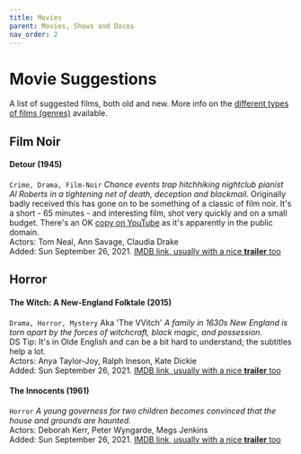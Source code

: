 ```yaml
---
title: Movies
parent: Movies, Shows and Docos
nav_order: 2
---
```


# Movie Suggestions
A list of suggested films, both old and new.  More info on the [different types of films (genres)](movie_genres.md) available.
## Film Noir

#### Detour (1945)
`Crime, Drama, Film-Noir` *Chance events trap hitchhiking nightclub pianist Al Roberts in a tightening net of death, deception and blackmail.* Originally badly received this has gone on to be something of a classic of film noir. It's a short - 65 minutes - and interesting film, shot very quickly and on a small budget. There's an OK [copy on YouTube](https://youtu.be/tap67KjjPu8) as it's apparently in the public domain.  
Actors: Tom Neal, Ann Savage, Claudia Drake  
Added: Sun September 26, 2021. [IMDB link, usually with a nice **trailer** too](https://www.imdb.com/title/tt0037638)

## Horror 
#### The Witch: A New-England Folktale (2015) 
`Drama, Horror, Mystery` Aka 'The VVitch' *A family in 1630s New England is torn apart by the forces of witchcraft, black magic, and possession.*    
DS Tip: It's in Olde English and can be a bit hard to understand; the subtitles help a lot.   
Actors: Anya Taylor-Joy, Ralph Ineson, Kate Dickie  
Added: Sun September 26, 2021. [IMDB link, usually with a nice **trailer** too](https://www.imdb.com/title/tt4263482)



#### The Innocents (1961)
`Horror` *A young governess for two children becomes convinced that the house and grounds are haunted.*  
Actors: Deborah Kerr, Peter Wyngarde, Megs Jenkins  
Added: Sun September 26, 2021. [IMDB link, usually with a nice **trailer** too](https://www.imdb.com/title/tt0055018)
